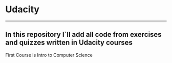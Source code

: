 # Udacity

---------------------------------------------------------------------------------------------
In this repository I`ll add all code from exercises and quizzes
written in Udacity courses
-------------------------------------------------------------------
First Course is Intro to Computer Science